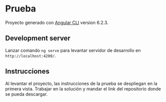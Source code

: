# Prueba

Proyecto generado con [Angular CLI](https://github.com/angular/angular-cli) version 6.2.3.

## Development server

Lanzar comando `ng serve` para levantar servidor de desarrollo en `http://localhost:4200/`.

## Instrucciones

Al levantar el proyecto, las instrucciones de la prueba se despliegan en la primera vista. Trabajar en la solución y mandar el link del repositorio donde se pueda descargar.

